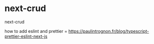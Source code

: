 # next-crud

next-crud

how to add eslint and prettier = https://paulintrognon.fr/blog/typescript-prettier-eslint-next-js
